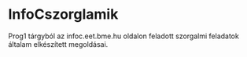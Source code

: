 # InfoCszorglamik
Prog1 tárgyból az infoc.eet.bme.hu oldalon feladott szorgalmi feladatok általam elkészített megoldásai.
